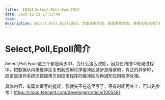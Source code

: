 ```yaml
---
title: 【草稿】Select,Poll,Epoll简介
date: 2020-12-22 17:53:40
tags:
description: Select,Poll,Epoll简介。文章还未完成，还是草稿状态，等博主有时间了再好好写写。。。
---
```


# Select,Poll,Epoll简介

Select,Poll,Epoll这三个都是同步IO，为什么这么说呢，因为在网络IO处理过程中，把数据从内核缓冲区复制到应用程序缓冲区这步是阻塞的，真正的异步IO，应该是操作系统把数据拷贝到应用程序的缓冲区后再通知应用程序处理。


具体内容，有篇文章写的挺好，我就先不在这里写了，等有时间再补上，可以先参考：https://cloud.tencent.com/developer/article/1005481